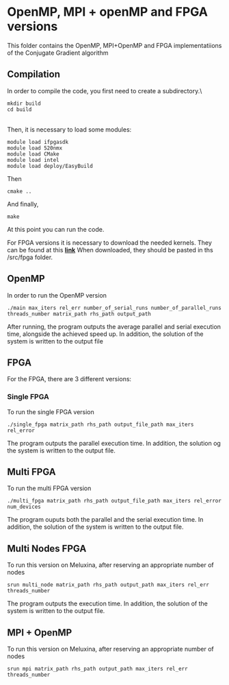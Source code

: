 # OpenMP, MPI + openMP and  FPGA versions

This folder contains the OpenMP, MPI+OpenMP and FPGA implementatiions of the Conjugate Gradient algorithm

## Compilation
In order to compile the code, you first need to create a subdirectory.\
```
mkdir build
cd build
```
\
Then, it is necessary to load some modules:
```module load ifpgasdk
module load ifpgasdk
module load 520nmx
module load CMake
module load intel
module load deploy/EasyBuild
```
Then
```
cmake ..
```
And finally,
```
make
```
At this point you can run the code.

For FPGA versions it is necessary to download the needed kernels.
They can be found at this **[link](https://drive.google.com/file/d/1vZyDhI-ukpShtWAkAV_XjTLTUKVczaEf/view?usp=sharing)**
When downloaded, they should be pasted in ths /src/fpga folder.
## OpenMP
In order to run the OpenMP version
```
./main max_iters rel_err number_of_serial_runs number_of_parallel_runs threads_number matrix_path rhs_path output_path
```
After running, the program outputs the average parallel and serial execution time, alongside the achieved speed up.
In addition, the solution of the system is written to the output file
## FPGA
For the FPGA, there are 3 different versions:
### Single FPGA
To run the single FPGA version
```
./single_fpga matrix_path rhs_path output_file_path max_iters rel_error
```
The program outputs the parallel execution time.
In addition, the solution og the system is written to the output file.
## Multi FPGA
To run the multi FPGA version
```
./multi_fpga matrix_path rhs_path output_file_path max_iters rel_error num_devices
```
The program ouputs both the parallel and the serial execution time.
In addition, the solution of the system is written to the output file.

## Multi Nodes FPGA
To run this version on Meluxina, after reserving an appropriate number of nodes
```
srun multi_node matrix_path rhs_path output_path max_iters rel_err threads_number
```
The program outputs the execution time.
In addition, the solution of the system is written to the output file.

## MPI + OpenMP
To run this version on Meluxina, after reserving an appropriate number of nodes
```
srun mpi matrix_path rhs_path output_path max_iters rel_err threads_number
```

